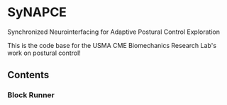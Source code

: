 # SyNAPCE
Synchronized Neurointerfacing for Adaptive Postural Control Exploration

This is the code base for the USMA CME Biomechanics Research Lab's work on postural control! 

## Contents 

### Block Runner 
